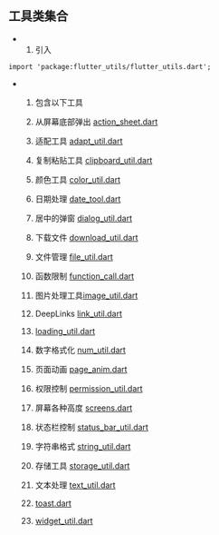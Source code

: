 ## 工具类集合

* 1. 引入

```
import 'package:flutter_utils/flutter_utils.dart';
```

* 1. 包含以下工具

	1. 从屏幕底部弹出 [action_sheet.dart](lib/src/utils/action_sheet.dart)
	2. 适配工具 [adapt_util.dart](lib/src/utils/adapt_util.dart)
	3. 复制粘贴工具 [clipboard_util.dart](lib/src/utils/clipboard_util.dart)
	4. 颜色工具 [color_util.dart](lib/src/utils/color_util.dart)
	5. 日期处理 [date_tool.dart](lib/src/utils/date_tool.dart)
	6. 居中的弹窗 [dialog_util.dart](lib/src/utils/dialog_util.dart)
	7. 下载文件 [download_util.dart](lib/src/utils/download_util.dart)
	8. 文件管理 [file_util.dart](lib/src/utils/file_util.dart)
	9. 函数限制 [function_call.dart](lib/src/utils/function_call.dart)
	10. 图片处理工具[image_util.dart](lib/src/utils/image_util.dart)
	11. DeepLinks [link_util.dart](lib/src/utils/link_util.dart)
	12. [loading_util.dart](lib/src/utils/loading_util.dart)
	13. 数字格式化 [num_util.dart](lib/src/utils/num_util.dart)
	14. 页面动画 [page_anim.dart](lib/src/utils/page_anim.dart)
	15. 权限控制 [permission_util.dart](lib/src/utils/permission_util.dart)
	16. 屏幕各种高度 [screens.dart](lib/src/utils/screens.dart)
	17. 状态栏控制 [status_bar_util.dart](lib/src/utils/status_bar_util.dart)
	18. 字符串格式 [string_util.dart](lib/src/utils/string_util.dart)
	19. 存储工具 [storage_util.dart](lib/src/utils/storage_util.dart)
	20. 文本处理 [text_util.dart](lib/src/utils/text_util.dart)
	21. [toast.dart](lib/src/utils/toast.dart)
	22. [widget_util.dart](lib/src/utils/widget_util.dart)